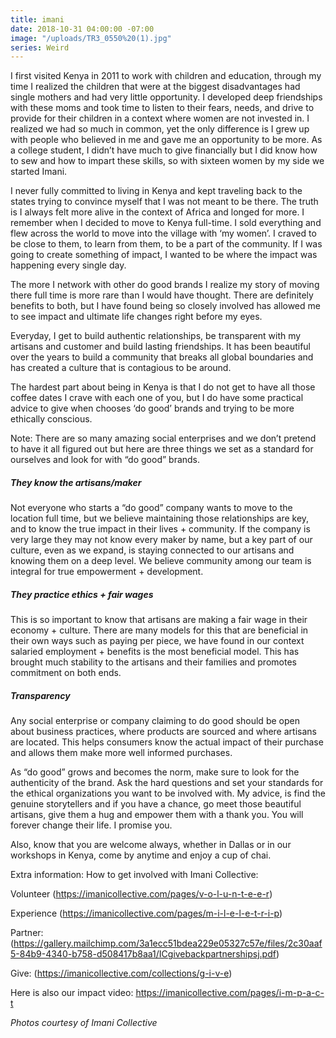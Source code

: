 ```yaml
---
title: imani
date: 2018-10-31 04:00:00 -07:00
image: "/uploads/TR3_0550%20(1).jpg"
series: Weird
---
```


I first visited Kenya in 2011 to work with children and education, through my time I realized the children that were at the biggest disadvantages had single mothers and had very little opportunity. I developed deep friendships with these moms and took time to listen to their fears, needs, and drive to provide for their children in a context where women are not invested in. I realized we had so much in common, yet the only difference is I grew up with people who believed in me and gave me an opportunity to be more. As a college student, I didn’t have much to give financially but I did know how to sew and how to impart these skills, so with sixteen women by my side we started Imani.

I never fully committed to living in Kenya and kept traveling back to the states trying to convince myself that I was not meant to be there. The truth is I always felt more alive in the context of Africa and longed for more.  I remember when I decided to move to Kenya full-time. I sold everything and flew across the world to move into the village with ‘my women’. I craved to be close to them, to learn from them, to be a part of the community. If I was going to create something of impact, I wanted to be where the impact was happening every single day. 

The more I network with other do good brands I realize my story of moving there full time is more rare than I would have thought. There are definitely benefits to both, but I have found being so closely involved has allowed me to see impact and ultimate life changes right before my eyes. 

Everyday, I get to build authentic relationships, be transparent with my artisans and customer and build lasting friendships. It has been beautiful over the years to build a community that breaks all global boundaries and has created a culture that is contagious to be around.

The hardest part about being in Kenya is that I do not get to have all those coffee dates I crave with each one of you, but I do have some practical advice to give when chooses ‘do good’ brands and trying to be more ethically conscious.

Note: There are so many amazing social enterprises and we don’t pretend to have it all figured out but here are three things we set as a standard for ourselves and look for with “do good” brands.

##### They know the artisans/maker

Not everyone who starts a “do good” company wants to move to the location full time, but we believe maintaining those relationships are key, and to know the true impact in their lives + community. If the company is very large they may not know every maker by name, but a key part of our culture, even as we expand, is staying connected to our artisans and knowing them on a deep level. We believe community among our team is integral for true empowerment + development.

##### They practice ethics + fair wages

This is so important to know that artisans are making a fair wage in their economy + culture. There are many models for this that are beneficial in their own ways such as paying per piece, we have found in our context salaried employment + benefits is the most beneficial model. This has brought much stability to the artisans and their families and promotes commitment on both ends. 

##### Transparency

Any social enterprise or company claiming to do good should be open about business practices, where products are sourced and where artisans are located. This helps consumers know the actual impact of their purchase and allows them make more well informed purchases.

As “do good” grows and becomes the norm, make sure to look for the authenticity of the brand. Ask the hard questions and set your standards for the ethical organizations you want to be involved with. My advice, is find the genuine storytellers and if you have a chance, go meet those beautiful artisans, give them a hug and empower them with a thank you. You will forever change their life. I promise you.

Also, know that you are welcome always, whether in Dallas or in our workshops in Kenya, come by anytime and enjoy a cup of chai. 

Extra information:
How to get involved with Imani Collective:

Volunteer (https://imanicollective.com/pages/v-o-l-u-n-t-e-e-r)

Experience (https://imanicollective.com/pages/m-i-l-e-l-e-t-r-i-p)

Partner: (https://gallery.mailchimp.com/3a1ecc51bdea229e05327c57e/files/2c30aaf5-84b9-4340-b758-d508417b8aa1/ICgivebackpartnershipsj.pdf)

Give: (https://imanicollective.com/collections/g-i-v-e)

Here is also our impact video:
https://imanicollective.com/pages/i-m-p-a-c-t

_Photos courtesy of Imani Collective_